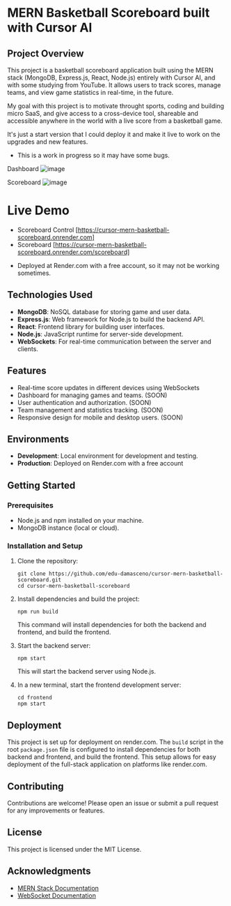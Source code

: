 # MERN Basketball Scoreboard built with Cursor AI

## Project Overview
This project is a basketball scoreboard application built using the MERN stack (MongoDB, Express.js, React, Node.js)  entirely with Cursor AI, and with some studying from YouTube. It allows users to track scores, manage teams, and view game statistics in real-time, in the future.

My goal with this project is to motivate throught sports, coding and building micro SaaS, and give access to a cross-device tool, shareable and accessible anywhere in the world with a live score from a basketball game.

It's just a start version that I could deploy it and make it live to work on the upgrades and new features.

* This is a work in progress so it may have some bugs.

Dashboard
![image](https://github.com/user-attachments/assets/62693e41-7412-46a8-a59b-64de7cf58142)

Scoreboard
![image](https://github.com/user-attachments/assets/ec8509d6-d9f2-4e16-8b21-9dffe9acfe68)

# Live Demo

- Scoreboard Control [https://cursor-mern-basketball-scoreboard.onrender.com]
- Scoreboard [https://cursor-mern-basketball-scoreboard.onrender.com/scoreboard]

* Deployed at Render.com with a free account, so it may not be working sometimes.

## Technologies Used
- **MongoDB**: NoSQL database for storing game and user data.
- **Express.js**: Web framework for Node.js to build the backend API.
- **React**: Frontend library for building user interfaces.
- **Node.js**: JavaScript runtime for server-side development.
- **WebSockets**: For real-time communication between the server and clients.

## Features
- Real-time score updates in different devices using WebSockets
- Dashboard for managing games and teams. (SOON)
- User authentication and authorization. (SOON)
- Team management and statistics tracking. (SOON)
- Responsive design for mobile and desktop users. (SOON)

## Environments
- **Development**: Local environment for development and testing.
- **Production**: Deployed on Render.com with a free account

## Getting Started
### Prerequisites
- Node.js and npm installed on your machine.
- MongoDB instance (local or cloud).

### Installation and Setup

1. Clone the repository:
   ```
   git clone https://github.com/edu-damasceno/cursor-mern-basketball-scoreboard.git
   cd cursor-mern-basketball-scoreboard
   ```

2. Install dependencies and build the project:
   ```
   npm run build
   ```
   This command will install dependencies for both the backend and frontend, and build the frontend.

3. Start the backend server:
   ```
   npm start
   ```
   This will start the backend server using Node.js.

4. In a new terminal, start the frontend development server:
   ```
   cd frontend
   npm start
   ```

## Deployment

This project is set up for deployment on render.com. The `build` script in the root `package.json` file is configured to install dependencies for both backend and frontend, and build the frontend. This setup allows for easy deployment of the full-stack application on platforms like render.com.

## Contributing
Contributions are welcome! Please open an issue or submit a pull request for any improvements or features.

## License
This project is licensed under the MIT License.

## Acknowledgments
- [MERN Stack Documentation](https://www.mongodb.com/mern-stack)
- [WebSocket Documentation](https://developer.mozilla.org/en-US/docs/Web/API/WebSockets_API)

